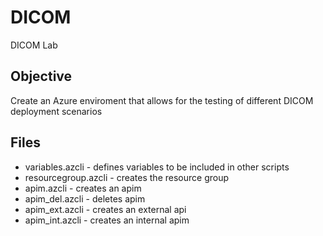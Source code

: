 # DICOM
DICOM Lab

## Objective
Create an Azure enviroment that allows for the testing of different DICOM deployment scenarios

## Files
- variables.azcli - defines variables to be included in other scripts
- resourcegroup.azcli - creates the resource group
- apim.azcli - creates an apim
- apim_del.azcli - deletes apim
- apim_ext.azcli - creates an external api
- apim_int.azcli - creates an internal apim